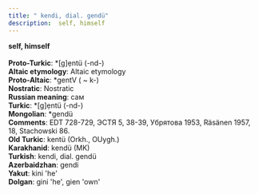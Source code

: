 ```yaml
---
title: " kendi, dial. gendü"
description:  self, himself
---
```

<strong> self, himself</strong><br><br>
<strong>Proto-Turkic</strong>:  *[g]ẹntü (-nd-)<br>
<strong>Altaic etymology</strong>:  Altaic etymology<br>
<strong> Proto-Altaic</strong>:  *gentV ( ~ k-)<br>
<strong>Nostratic</strong>:  Nostratic<br>
<strong>Russian meaning</strong>:  сам<br>
<strong>Turkic</strong>:  *[g]ẹntü (-nd-)<br>
<strong>Mongolian</strong>:  *gendü<br>
<strong>Comments</strong>:  EDT 728-729, ЭСТЯ 5, 38-39, Убрятова 1953, Räsänen 1957, 18, Stachowski 86.<br>
<strong>Old Turkic</strong>:  kentü (Orkh., OUygh.)<br>
<strong>Karakhanid</strong>:  kendü (MK)<br>
<strong>Turkish</strong>:  kendi, dial. gendü<br>
<strong>Azerbaidzhan</strong>:  gendi<br>
<strong>Yakut</strong>:  kini 'he'<br>
<strong>Dolgan</strong>:  gini 'he', gien 'own'<br>


